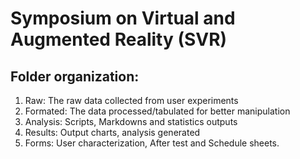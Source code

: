 # Symposium on Virtual and Augmented Reality (SVR)

## Folder organization:

1. Raw: The raw data collected from user experiments
2. Formated: The data processed/tabulated for better manipulation
3. Analysis: Scripts, Markdowns and statistics outputs
4. Results: Output charts, analysis generated 
5. Forms: User characterization, After test and Schedule sheets. 
